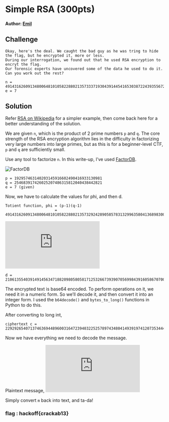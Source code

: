 # Simple RSA (300pts)
#### Author: [Emil](https://github.com/TheSkullCrushr)
## Challenge

`Okay, here's the deal. We caught the bad guy as he was tring to hide the flag, but he encrypted it, more or less.`  
`During our interrogation, we found out that he used RSA encryption to encryt the flag.`  
`Our forensic experts have uncovered some of the data he used to do it. Can you work out the rest?`  
```
n = 49143162609134800648101058228802135733371930439144541653038722439355672137401
e = 7
```
## Solution

Refer [RSA on Wikipedia](https://en.wikipedia.org/wiki/RSA_(cryptosystem)#Example) for a simpler example, then come back here for a better understanding of the solution.

We are given `n`, which is the product of 2 prime numbers `p` and `q`. The core strength of the RSA encryption algorithm lies in the difficulty in factorizing very large numbers into large primes, but as this is for a beginner-level CTF, `p` and `q` are sufficiently small.

Use any tool to factorize `n`. In this write-up, I’ve used [FactorDB](https://factordb.com).  

![FactorDB](https://github.com/TheSkullCrushr/HackOff-CTF/raw/master/Simple_RSA/screenshots/factordb.png)  

```
p = 192957463140203145916602490416933130981
q = 254683917426025207486315812040438442821
e = 7 (given)
```
Now, we have to calculate the values for phi, and then d.
```
Totient function, phi = (p-1)(q-1)
                      = 49143162609134800648101058228802135732924289058578313299635804136898300563600
```  

![d-formula](http://www.sciweavers.org/tex2img.php?eq=d%20%3D%20e%5E%7B-1%7D%5Cpmod%20%7Bphi%7D&bc=White&fc=Black&im=jpg&fs=12&ff=arev&edit=0)  

```
d = 21061355403914914563471882098058058171253266739390705699843916058670700241543
```

The encrypted text is base64 encoded. To perform operations on it, we need it in a numeric form. So we’ll decode it, and then convert it into an integer form. I used the `b64decode()` and `bytes_to_long()` functions in Python to do this.

After converting to long int,
```
ciphertext c = 22929265407137463694489600316472394032252578974348041493919741207353444122671
```
Now we have everything we need to decode the message.

Plaintext message, ![formula](http://www.sciweavers.org/tex2img.php?eq=m%20%3D%20c%5Ed%5Cpmod%20n&bc=White&fc=Black&im=jpg&fs=12&ff=arev&edit=0)

Simply convert `m` back into text, and ta-da!

### flag : hackoff{crackab13}
